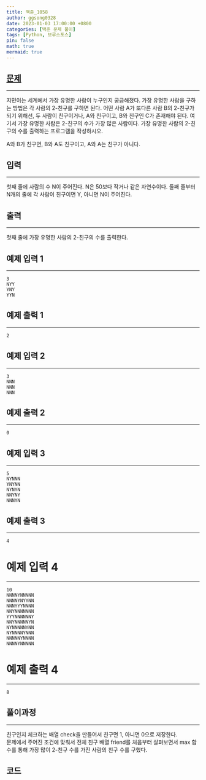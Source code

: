 ```yaml
---
title: 백준_1058
author: ggsong0328
date: 2023-01-03 17:00:00 +0800
categories: [백준 문제 풀이]
tags: [Python, 브루스포스]
pin: false
math: true
mermaid: true
---
```


## **[문제](https://www.acmicpc.net/problem/1058)**

---

지민이는 세계에서 가장 유명한 사람이 누구인지 궁금해졌다. 가장 유명한 사람을 구하는 방법은 각 사람의 2-친구를 구하면 된다. 어떤 사람 A가 또다른 사람 B의 2-친구가 되기 위해선, 두 사람이 친구이거나, A와 친구이고, B와 친구인 C가 존재해야 된다. 여기서 가장 유명한 사람은 2-친구의 수가 가장 많은 사람이다. 가장 유명한 사람의 2-친구의 수를 출력하는 프로그램을 작성하시오.

A와 B가 친구면, B와 A도 친구이고, A와 A는 친구가 아니다.

## **입력**

---

첫째 줄에 사람의 수 N이 주어진다. N은 50보다 작거나 같은 자연수이다. 둘째 줄부터 N개의 줄에 각 사람이 친구이면 Y, 아니면 N이 주어진다.

## **출력**

---

첫째 줄에 가장 유명한 사람의 2-친구의 수를 출력한다.

## 예제 입력 1

---

    3
    NYY
    YNY
    YYN

## 예제 출력 1

---

    2

## 예제 입력 2

---

    3
    NNN
    NNN
    NNN

## 예제 출력 2

---

    0

## 예제 입력 3

---

    5
    NYNNN
    YNYNN
    NYNYN
    NNYNY
    NNNYN

## 예제 출력 3

---

    4

# 예제 입력 4

---

    10
    NNNNYNNNNN
    NNNNYNYYNN
    NNNYYYNNNN
    NNYNNNNNNN
    YYYNNNNNNY
    NNYNNNNNYN
    NYNNNNNYNN
    NYNNNNYNNN
    NNNNNYNNNN
    NNNNYNNNNN

# 예제 출력 4

---

    8

## **풀이과정**

---

친구인지 체크하는 배열 check을 만들어서 친구면 1, 아니면 0으로 저장한다. <br>
문제에서 주어진 조건에 맞춰서 전체 친구 배열 friend를 처음부터 살펴보면서 max 함수를 통해 가장 많이 2-친구 수를 가진 사람의 친구 수를 구했다.

## **코드**

<script src="https://gist.github.com/ggsong0328/f94e079c65c328378a71362c875e809c.js"></script>
